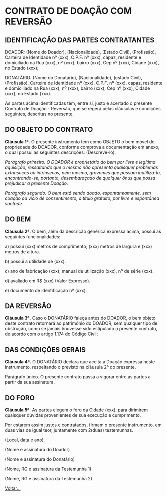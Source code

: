 # CONTRATO DE DOAÇÃO COM REVERSÃO

## IDENTIFICAÇÃO DAS PARTES CONTRATANTES

DOADOR: (Nome do Doador), (Nacionalidade), (Estado Civil), (Profissão), Carteira de Identidade nº (xxx), C.P.F. nº (xxx), capaz, residente e domiciliado na Rua (xxx), nº (xxx), bairro (xxx), Cep nº (xxx), Cidade (xxx), no Estado (xxx);

DONATÁRIO: (Nome do Donatário), (Nacionalidade), (estado Civil), (Profissão), Carteira de Identidade nº (xxx), C.P.F. nº (xxx), capaz, residente e domiciliado na Rua (xxx), nº (xxx), bairro (xxx), Cep nº (xxx), Cidade (xxx), no Estado (xxx).

As partes acima identificadas têm, entre si, justo e acertado o presente Contrato de Doação - Reversão, que se regerá pelas cláusulas e condições seguintes, descritas no presente.

## DO OBJETO DO CONTRATO

**Cláusula 1ª.** O presente instrumento tem como OBJETO o bem móvel de propriedade do DOADOR, conforme comprova a documentação em anexo, o qual possui as seguintes descrições: (Descrevê-lo).

_Parágrafo primeiro. O DOADOR é proprietário do bem por livre e legítima aquisição, ressaltando que o mesmo não apresenta quaisquer problemas extrínsecos ou intrínsecos, nem mesmo, gravames que possam inutilizá-lo, encontrando-se, portanto, desembaraçado de qualquer ônus que possa prejudicar a presente Doação._

_Parágrafo segundo. O bem está sendo doado, espontaneamente, sem coação ou vício de consentimento, a título gratuito, por livre e espontânea vontade._

## DO BEM

**Cláusula 2ª.** O bem, além da descrição genérica expressa acima, possui as seguintes funcionalidades:

a) possui (xxx) metros de comprimento; (xxx) metros de largura e (xxx) metros de altura.

b) possui a utilidade de (xxx).

c) ano de fabricação (xxx), manual de utilização (xxx), nº de série (xxx).

d) avaliado em R$ (xxx) (Valor Expresso).

e) documento de identificação nº (xxx).

## DA REVERSÃO

**Cláusula 3ª.** Caso o DONATÁRIO faleça antes do DOADOR, o bem objeto deste contrato retornará ao patrimônio do DOADOR, sem qualquer tipo de obstrução, como se jamais houvesse sido estipulado o presente contrato, de acordo com o artigo 1.174 do Código Civil;

## DAS CONDIÇÕES GERAIS

**Cláusula 4ª.** O DONATÁRIO declara que aceita a Doação expressa neste instrumento, respeitando o previsto na cláusula 2ª do presente.

Parágrafo único. O presente contrato passa a vigorar entre as partes a partir da sua assinatura.

## DO FORO

**Cláusula 5ª.** As partes elegem o foro da Cidade (xxx), para dirimirem quaisquer dúvidas provenientes de sua execução e cumprimento.

Por estarem assim justos e contratados, firmam o presente instrumento, em duas vias de igual teor, juntamente com 2(duas) testemunhas.

(Local, data e ano).

(Nome e assinatura do Doador)

(Nome e assinatura do Donatário)

(Nome, RG e assinatura da Testemunha 1)

(Nome, RG e assinatura da Testemunha 2)

[Voltar...](./index.md)
